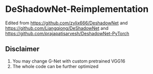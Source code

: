 # DeShadowNet-Reimplementation

Edited from https://github.com/zylix666/DeshadowNet and https://github.com/Liangqiong/DeShadowNet and https://github.com/prajapatisarvesh/DeshadowNet-PyTorch

## Disclaimer

1. You may change G-Net with custom pretrained VGG16
2. The whole code can be further optimized
